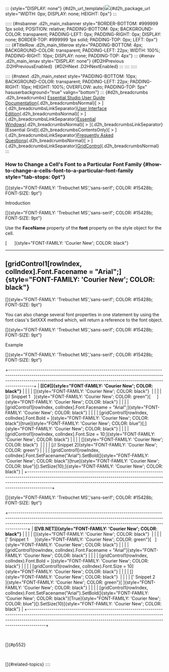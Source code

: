 ::: {style="DISPLAY: none"}
[](ms-xhelp:///?Id=d2h_url_template){#d2h_url_template}![](!package_url!){#d2h_package_url style="WIDTH: 0px; DISPLAY: none; HEIGHT: 0px"}
:::

::::: {#nsbanner .d2h_main_nsbanner style="BORDER-BOTTOM: #999999 1px solid; POSITION: relative; PADDING-BOTTOM: 0px; BACKGROUND-COLOR: transparent; PADDING-LEFT: 0px; PADDING-RIGHT: 0px; DISPLAY: none; BORDER-TOP: #999999 1px solid; PADDING-TOP: 0px; LEFT: 0px"}
:::: {#TitleRow .d2h_main_titlerow style="PADDING-BOTTOM: 4px; BACKGROUND-COLOR: transparent; PADDING-LEFT: 22px; WIDTH: 100%; PADDING-RIGHT: 10px; DISPLAY: none; PADDING-TOP: 4px"}
::: {#ienav .d2h_main_ienav style="DISPLAY: none"}
[](ms-xhelp:///?Id=6a265eaf-8623-4dbd-acee-a1d312546dea){#D2HPrevious .D2HPreviousEnabled}  [](ms-xhelp:///?Id=7959fcc4-4be2-4f86-aef6-abaead21629b){#D2HNext .D2HNextEnabled}
:::
::::
:::::

:::: {#nstext .d2h_main_nstext style="PADDING-BOTTOM: 10px; BACKGROUND-COLOR: transparent; PADDING-LEFT: 22px; PADDING-RIGHT: 10px; HEIGHT: 100%; OVERFLOW: auto; PADDING-TOP: 5px" hasuserbackground="true" valign="bottom"}
::: {#d2h_breadcrumbs .d2h_breadcrumbs}
[Essential Studio User Guide Documentation](ms-xhelp:///?Id=12457748-09e3-4d74-a240-8e049cedf030){.d2h_breadcrumbsNormal}[ \> ]{.d2h_breadcrumbsLinkSeparator}[User Interface Edition](ms-xhelp:///?Id=c29296b7-531c-413b-a0ec-488ca1f7f669){.d2h_breadcrumbsNormal}[ \> ]{.d2h_breadcrumbsLinkSeparator}[Essential Windows](ms-xhelp:///?Id=e60759d8-47a4-4570-9d7a-16a68d63f2ea){.d2h_breadcrumbsNormal}[ \> ]{.d2h_breadcrumbsLinkSeparator}[Essential Grid]{.d2h_breadcrumbsContentsOnly}[ \> ]{.d2h_breadcrumbsLinkSeparator}[Frequently Asked Questions](ms-xhelp:///?Id=28ff22ed-2523-4bf9-8f6c-4d94f7bcabcc){.d2h_breadcrumbsNormal}[ \> ]{.d2h_breadcrumbsLinkSeparator}[GridControl](ms-xhelp:///?Id=89bf6d1f-a0f2-4d1f-add6-545cce1c52f0){.d2h_breadcrumbsNormal}
:::

### How to Change a Cell\'s Font to a Particular Font Family {#how-to-change-a-cells-font-to-a-particular-font-family style="tab-stops: 0pt"}

[]{style="FONT-FAMILY: 'Trebuchet MS','sans-serif'; COLOR: #15428b; FONT-SIZE: 9pt"} 

Introduction

[]{style="FONT-FAMILY: 'Trebuchet MS','sans-serif'; COLOR: #15428b; FONT-SIZE: 9pt"} 

Use the **FaceName** property of the **font** property on the style object for the cell.

[      ]{style="FONT-FAMILY: 'Courier New'; COLOR: black"}

  -------------------------------------------------------------------------------------------------------------------
  [gridControl1\[rowIndex, colIndex\].Font.Facename = \"Arial\";]{style="FONT-FAMILY: 'Courier New'; COLOR: black"}
  -------------------------------------------------------------------------------------------------------------------

[]{style="FONT-FAMILY: 'Trebuchet MS','sans-serif'; COLOR: #15428b; FONT-SIZE: 9pt"} 

You can also change several font properties in one statement by using the font class's SetXXX method which, will return a reference to the font object.

[]{style="FONT-FAMILY: 'Trebuchet MS','sans-serif'; COLOR: #15428b; FONT-SIZE: 9pt"} 

Example

[]{style="FONT-FAMILY: 'Trebuchet MS','sans-serif'; COLOR: #15428b; FONT-SIZE: 9pt"} 

+------------------------------------------------------------------------------------------------------------------------------------------------------------------------------------------------------------------------------------------------------+
| **[\[C#\]]{style="FONT-FAMILY: 'Courier New'; COLOR: black"}**                                                                                                                                                                                       |
|                                                                                                                                                                                                                                                      |
| []{style="FONT-FAMILY: 'Courier New'; COLOR: black"}                                                                                                                                                                                                 |
|                                                                                                                                                                                                                                                      |
| [// Snippet 1   ]{style="FONT-FAMILY: 'Courier New'; COLOR: green"}[     ]{style="FONT-FAMILY: 'Courier New'; COLOR: black"}                                                                                                                         |
|                                                                                                                                                                                                                                                      |
| [gridControl1\[rowIndex, colIndex\].Font.Facename = \"Arial\";]{style="FONT-FAMILY: 'Courier New'; COLOR: black"}                                                                                                                                    |
|                                                                                                                                                                                                                                                      |
| [gridControl1\[rowIndex, colIndex\].Font.Bold = ]{style="FONT-FAMILY: 'Courier New'; COLOR: black"}[true]{style="FONT-FAMILY: 'Courier New'; COLOR: blue"}[;]{style="FONT-FAMILY: 'Courier New'; COLOR: black"}                                      |
|                                                                                                                                                                                                                                                      |
| [gridControl1\[rowIndex, colIndex\].Font.Size = 10;]{style="FONT-FAMILY: 'Courier New'; COLOR: black"}                                                                                                                                               |
|                                                                                                                                                                                                                                                      |
| []{style="FONT-FAMILY: 'Courier New'; COLOR: black"}                                                                                                                                                                                                 |
|                                                                                                                                                                                                                                                      |
| [// Snippet 2]{style="FONT-FAMILY: 'Courier New'; COLOR: green"}                                                                                                                                                                                     |
|                                                                                                                                                                                                                                                      |
| [gridControl1\[rowIndex, colIndex\].Font.SetFacename(\"Arial\").SetBold(]{style="FONT-FAMILY: 'Courier New'; COLOR: black"}[true]{style="FONT-FAMILY: 'Courier New'; COLOR: blue"}[).SetSize(10);]{style="FONT-FAMILY: 'Courier New'; COLOR: black"} |
+------------------------------------------------------------------------------------------------------------------------------------------------------------------------------------------------------------------------------------------------------+

[]{style="FONT-FAMILY: 'Trebuchet MS','sans-serif'; COLOR: #15428b; FONT-SIZE: 9pt"} 

+---------------------------------------------------------------------------------------------------------------------------------------------------------------------------------------------------------------------------------------------------+
| **[\[VB.NET\]]{style="FONT-FAMILY: 'Courier New'; COLOR: black"}**                                                                                                                                                                                |
|                                                                                                                                                                                                                                                   |
| []{style="FONT-FAMILY: 'Courier New'; COLOR: black"}                                                                                                                                                                                              |
|                                                                                                                                                                                                                                                   |
| [\' Snippet 1     ]{style="FONT-FAMILY: 'Courier New'; COLOR: green"}[   ]{style="FONT-FAMILY: 'Courier New'; COLOR: black"}                                                                                                                      |
|                                                                                                                                                                                                                                                   |
| [gridControl1(rowIndex, colIndex).Font.Facename = \"Arial\"]{style="FONT-FAMILY: 'Courier New'; COLOR: black"}                                                                                                                                    |
|                                                                                                                                                                                                                                                   |
| [gridControl1(rowIndex, colIndex).Font.Bold = ]{style="FONT-FAMILY: 'Courier New'; COLOR: black"}                                                                                                                                                 |
|                                                                                                                                                                                                                                                   |
| [gridControl1(rowIndex, colIndex).Font.Size = 10]{style="FONT-FAMILY: 'Courier New'; COLOR: black"}                                                                                                                                               |
|                                                                                                                                                                                                                                                   |
| []{style="FONT-FAMILY: 'Courier New'; COLOR: black"}                                                                                                                                                                                              |
|                                                                                                                                                                                                                                                   |
| [\' Snippet 2       ]{style="FONT-FAMILY: 'Courier New'; COLOR: green"}[ ]{style="FONT-FAMILY: 'Courier New'; COLOR: black"}                                                                                                                      |
|                                                                                                                                                                                                                                                   |
| [gridControl1(rowIndex, colIndex).Font.SetFacename(\"Arial\").SetBold(]{style="FONT-FAMILY: 'Courier New'; COLOR: black"}[True]{style="FONT-FAMILY: 'Courier New'; COLOR: blue"}[).SetSize(10)]{style="FONT-FAMILY: 'Courier New'; COLOR: black"} |
+---------------------------------------------------------------------------------------------------------------------------------------------------------------------------------------------------------------------------------------------------+

 

[]{#p552} 

 

[]{#related-topics}
::::
